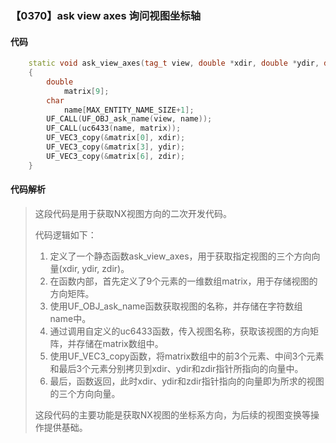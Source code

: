 ### 【0370】ask view axes 询问视图坐标轴

#### 代码

```cpp
    static void ask_view_axes(tag_t view, double *xdir, double *ydir, double *zdir)  
    {  
        double  
            matrix[9];  
        char  
            name[MAX_ENTITY_NAME_SIZE+1];  
        UF_CALL(UF_OBJ_ask_name(view, name));  
        UF_CALL(uc6433(name, matrix));  
        UF_VEC3_copy(&matrix[0], xdir);  
        UF_VEC3_copy(&matrix[3], ydir);  
        UF_VEC3_copy(&matrix[6], zdir);  
    }

```

#### 代码解析

> 这段代码是用于获取NX视图方向的二次开发代码。
>
> 代码逻辑如下：
>
> 1. 定义了一个静态函数ask_view_axes，用于获取指定视图的三个方向向量(xdir, ydir, zdir)。
> 2. 在函数内部，首先定义了9个元素的一维数组matrix，用于存储视图的方向矩阵。
> 3. 使用UF_OBJ_ask_name函数获取视图的名称，并存储在字符数组name中。
> 4. 通过调用自定义的uc6433函数，传入视图名称，获取该视图的方向矩阵，并存储在matrix数组中。
> 5. 使用UF_VEC3_copy函数，将matrix数组中的前3个元素、中间3个元素和最后3个元素分别拷贝到xdir、ydir和zdir指针所指向的向量中。
> 6. 最后，函数返回，此时xdir、ydir和zdir指针指向的向量即为所求的视图的三个方向向量。
>
> 这段代码的主要功能是获取NX视图的坐标系方向，为后续的视图变换等操作提供基础。
>
